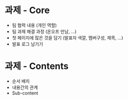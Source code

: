 
# 과제 - Core
- 팀 협력 내용 (개인 역할)
- 팀 과제 해결 과정 (온오프 만남, ...)
- 첫 페이지에 많은 것을 담기 (발표자 색깔, 멤버구성, 제목, ...)
- 발표 로그 남기기

# 과제 - Contents
- 순서 배치
- 내용간의 관계
- Sub-content
